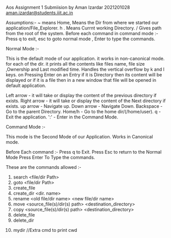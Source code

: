 Aos Assignment 1 Submiision by
Aman Izardar
2021201028
aman.izardar@students.iiit.ac.in





Assumptions:-
~ means Home, Means the Dir from where we started our application/File_Explorer.
h 
. Means Currnt working Directory.
/ Gives path from the root of the system.
Before each command in command mode :- Press q to exit, esc to goto normal mode , Enter to type the commands.






Normal Mode :-


This is the default mode of our application.
it works in non-canonical mode.
for each of the dir. it prints all the contents like files name, file size ,Ownership and Last modified time.
Handles the vertical overflow by k and l keys.
on Pressing Enter on an Entry if it is Directory then its content will be displayed or if it is a file then in a new window that file will be opened in default application.

Left arrow   - it will take or display the content of the previous directory if exists.
Right arrow  - it will take or display the content of the Next directory if exists.
up arrow     - Navigate up.
Down arrow   - Navigate Down.
Backspace    - Go to the parent Directory.
Home/h       - Go to the home dir/(/home/user).
q            - Exit the application.
':'          - Enter in the Command Mode.





Command Mode :-




This mode is the Second Mode of our Application.
Works in Canonical mode.

Before Each command :-
Press q to Exit.
Press Esc to return to the Normal Mode
Press Enter To Type the commands.



These are the commands allowed :-

 1. search <file/dir Path>
 2. goto <file/dir Path>
 3. create_file <filename> <Destination dir path>
 4. create_dir <dir. name> <destination path>
 5. rename <old file/dir name> <new file/dir name>
 6. move <source_file(s)/dir(s) path> <destination_directory>
 7. copy <source_file(s)/dir(s) path> <destination_directory>
 8. delete_file <file path>
 9. delete_dir <dir path>
10. mydir //Extra cmd to print cwd

